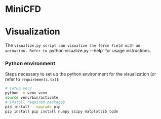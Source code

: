 # MiniCFD

# Visualization
The `visualize.py script can visualize the force field with an animation. Refer to `python visualize.py --help` for usage instructions.

### Python environment
Steps necessary to set up the python environment for the visualization (or refer to `requirements.txt`):
```bash
# setup venv
python -m venv venv
source venv/bin/activate
# install required packages
pip install --upgrade pip
pip install pip install numpy scipy matplotlib tqdm
```
